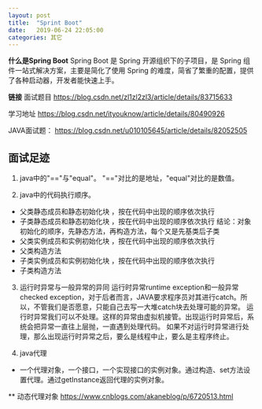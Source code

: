 ```yaml
---
layout: post
title:  "Sprint Boot"
date:   2019-06-24 22:05:00
categories: 其它
---
```



**什么是Spring Boot**
Spring Boot 是 Spring 开源组织下的子项目，是 Spring 组件一站式解决方案，主要是简化了使用 Spring 的难度，简省了繁重的配置，提供了各种启动器，开发者能快速上手。

**链接**
面试题目
https://blog.csdn.net/zl1zl2zl3/article/details/83715633

学习地址
https://blog.csdn.net/ityouknow/article/details/80490926


JAVA面试题：
https://blog.csdn.net/u010105645/article/details/82052505


## 面试足迹
1. java中的"=="与"equal"。
"=="对比的是地址，"equal"对比的是数值。

2. java中的代码执行顺序。
* 父类静态成员和静态初始化块 ，按在代码中出现的顺序依次执行
* 子类静态成员和静态初始化块 ，按在代码中出现的顺序依次执行
结论：对象初始化的顺序，先静态方法，再构造方法，每个又是先基类后子类
* 父类实例成员和实例初始化块 ，按在代码中出现的顺序依次执行
* 父类构造方法
* 子类实例成员和实例初始化块 ，按在代码中出现的顺序依次执行
* 子类构造方法

3. 运行时异常与一般异常的异同
运行时异常runtime exception和一般异常checked exception，对于后者而言，JAVA要求程序员对其进行catch。所以，不管我们是否愿意，只能自己去写一大堆catch块去处理可能的异常。
运行时异常我们可以不处理。这样的异常由虚拟机接管。出现运行时异常后，系统会把异常一直往上层抛，一直遇到处理代码。
如果不对运行时异常进行处理，那么出现运行时异常之后，要么是线程中止，要么是主程序终止。　

4. java代理
* 一个代理对象，一个接口，一个实现接口的实例对象。通过构造、set方法设置代理。通过getInstance返回代理的实例对象。

** 动态代理对象
https://www.cnblogs.com/akaneblog/p/6720513.html



